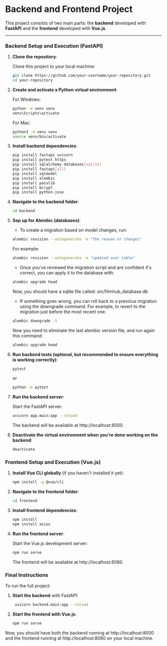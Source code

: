 
# Backend and Frontend Project

This project consists of two main parts: the **backend** developed with **FastAPI** and the **frontend** developed with **Vue.js**.

---

### **Backend Setup and Execution (FastAPI)**

1. **Clone the repository**:

   Clone this project to your local machine:
   ```bash
   git clone https://github.com/your-username/your-repository.git
   cd your-repository
   ```

2. **Create and activate a Python virtual environment**:

    For Windows:
   ```bash
   python -m venv venv
   venv\Scripts\activate 
   ```
    For Mac:
   ```bash
   python3 -m venv venv
   source venv/bin/activate 
   ```

3. **Install backend dependencies**:

    ```bash
    pip install fastapi uvicorn
    pip install pytest httpx
    pip install sqlalchemy databases[sqlite]
    pip install fastapi[all]
    pip install sqlmodel
    pip install alembic
    pip install passlib
    pip install bcrypt
    pip install python-jose
    ```

4. **Navigate to the backend folder**:

    ```bash
    cd backend
    ````

5. **Sep up for Alembic (databases)**:

    - To create a migration based on model changes, run:
    ```bash
    alembic revision --autogenerate -m "the reason or changes"
    ```
    For example:
    ```bash
    alembic revision --autogenerate -m "updated user table"
    ```

    - Once you've reviewed the migration script and are confident it's correct, you can apply it to the database with:
    ```bash
    alembic upgrade head
    ```
    Now, you should have a sqlite file called: src/filmhub_database.db

    - If something goes wrong, you can roll back to a previous migration using the downgrade command. For example, to revert to the migration just before the most recent one:
    ```bash
    alembic downgrade -1
    ```
    Now you need to eliminate the last alembic version file, and run again this command:
    ```bash
    alembic upgrade head
    ```

6. **Run backend tests (optional, but recommended to ensure everything is working correctly)**:

    ```bash
    pytest
    ```
    or
    ```bash
    python -m pytest
    ```

7. **Run the backend server**:

    Start the FastAPI server:
    ```bash
    uvicorn app.main:app --reload
    ```
    The backend will be available at http://localhost:8000.


8. **Deactivate the virtual environment when you're done working on the backend**:

    ```bash
    deactivate
    ```



### **Frontend Setup and Execution (Vue.js)**

1. **Install Vue CLI globally** (if you haven't installed it yet):

   ```bash
   npm install -g @vue/cli
   ````

2. **Navigate to the frontend folder**:

    ```bash
    cd frontend
    ```

3. **Install frontend dependencies**:

    ```bash
    npm install
    npm install axios
    ```

4. **Run the frontend server**:

    Start the Vue.js development server:
    ```bash
    npm run serve
    ```
    The frontend will be available at http://localhost:8080.



### **Final Instructions**

To run the full project:

1. **Start the backend** with FastAPI:
   ```bash
    uvicorn backend.main:app --reload
    ```

2. **Start the frontend with Vue.js**:
    ```bash
    npm run serve
    ```

Now, you should have both the backend running at http://localhost:8000 and the frontend running at http://localhost:8080 on your local machine.